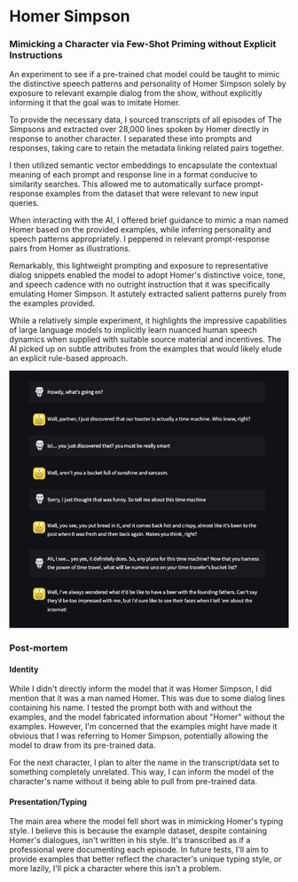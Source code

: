 Homer Simpson
=============

### Mimicking a Character via Few-Shot Priming without Explicit Instructions

An experiment to see if a pre-trained chat model could be taught to mimic the distinctive speech patterns and personality of Homer Simpson solely by exposure to relevant example dialog from the show, without explicitly informing it that the goal was to imitate Homer.

To provide the necessary data, I sourced transcripts of all episodes of The Simpsons and extracted over 28,000 lines spoken by Homer directly in response to another character. I separated these into prompts and responses, taking care to retain the metadata linking related pairs together.

I then utilized semantic vector embeddings to encapsulate the contextual meaning of each prompt and response line in a format conducive to similarity searches. This allowed me to automatically surface prompt-response examples from the dataset that were relevant to new input queries. 

When interacting with the AI, I offered brief guidance to mimic a man named Homer based on the provided examples, while inferring personality and speech patterns appropriately. I peppered in relevant prompt-response pairs from Homer as illustrations.

Remarkably, this lightweight prompting and exposure to representative dialog snippets enabled the model to adopt Homer's distinctive voice, tone, and speech cadence with no outright instruction that it was specifically emulating Homer Simpson. It astutely extracted salient patterns purely from the examples provided.

While a relatively simple experiment, it highlights the impressive capabilities of large language models to implicitly learn nuanced human speech dynamics when supplied with suitable source material and incentives. The AI picked up on subtle attributes from the examples that would likely elude an explicit rule-based approach.

![homer-example-chat](https://github.com/fielding/few-shot-homer-simpson/blob/main/img/example.png?raw=true)


### Post-mortem
#### Identity
While I didn't directly inform the model that it was Homer Simpson, I did mention that it was a man named Homer. This was due to some dialog lines containing his name. I tested the prompt both with and without the examples, and the model fabricated information about "Homer" without the examples. However, I'm concerned that the examples might have made it obvious that I was referring to Homer Simpson, potentially allowing the model to draw from its pre-trained data.

For the next character, I plan to alter the name in the transcript/data set to something completely unrelated. This way, I can inform the model of the character's name without it being able to pull from pre-trained data.

#### Presentation/Typing
The main area where the model fell short was in mimicking Homer's typing style. I believe this is because the example dataset, despite containing Homer's dialogues, isn't written in his style. It's transcribed as if a professional were documenting each episode. In future tests, I'll aim to provide examples that better reflect the character's unique typing style, or more lazily, I'll pick a character where this isn't a problem.
